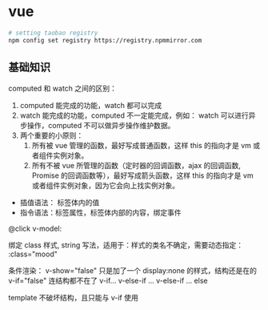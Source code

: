 # vue

```bash
# setting taobao registry
npm config set registry https://registry.npmmirror.com
```

## 基础知识

computed 和 watch 之间的区别：

1. computed 能完成的功能，watch 都可以完成
2. watch 能完成的功能，computed 不一定能完成，例如： watch 可以进行异步操作，computed 不可以做异步操作维护数据。
3. 两个重要的小原则：
    1. 所有被 vue 管理的函数，最好写成普通函数，这样 this 的指向才是 vm 或者组件实例对象。
    2. 所有不被 vue 所管理的函数（定时器的回调函数，ajax 的回调函数, Promise 的回调函数等），最好写成箭头函数，这样 this 的指向才是 vm 或者组件实例对象，因为它会向上找实例对象。

-   插值语法： 标签体内的值
-   指令语法：标签属性，标签体内部的内容，绑定事件

@click
v-model:

绑定 class 样式, string 写法，适用于：样式的类名不确定，需要动态指定：
:class="mood"

条件渲染：
v-show="false" 只是加了一个 display:none 的样式，结构还是在的
v-if="false" 连结构都不在了
v-if... v-else-if ... v-else-if ... else

template 不破坏结构，且只能与 v-if 使用
<template v-if='n==1'>
</template>
